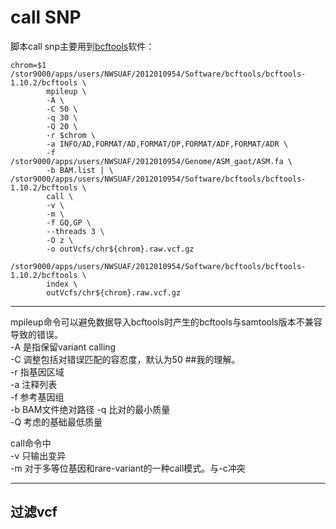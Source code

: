# call SNP
脚本call snp主要用到[bcftools](http://samtools.github.io/bcftools/bcftools.html)软件：
```
chrom=$1
/stor9000/apps/users/NWSUAF/2012010954/Software/bcftools/bcftools-1.10.2/bcftools \
        mpileup \
        -A \
        -C 50 \
        -q 30 \
        -Q 20 \
        -r $chrom \
        -a INFO/AD,FORMAT/AD,FORMAT/DP,FORMAT/ADF,FORMAT/ADR \
        -f /stor9000/apps/users/NWSUAF/2012010954/Genome/ASM_gaot/ASM.fa \
        -b BAM.list | \
/stor9000/apps/users/NWSUAF/2012010954/Software/bcftools/bcftools-1.10.2/bcftools \
        call \
        -v \
        -m \
        -f GQ,GP \
        --threads 3 \
        -O z \
        -o outVcfs/chr${chrom}.raw.vcf.gz

/stor9000/apps/users/NWSUAF/2012010954/Software/bcftools/bcftools-1.10.2/bcftools \
        index \
        outVcfs/chr${chrom}.raw.vcf.gz
```

--------

mpileup命令可以避免数据导入bcftools时产生的bcftools与samtools版本不兼容导致的错误。  
-A 是指保留variant calling  
-C 调整包括对错误匹配的容忍度，默认为50 ##我的理解。  
-r 指基因区域  
-a 注释列表  
-f 参考基因组  
-b BAM文件绝对路径 
-q 比对的最小质量  
-Q 考虑的基础最低质量 

call命令中  
-v 只输出变异  
-m 对于多等位基因和rare-variant的一种call模式。与-c冲突  

-----

## 过滤vcf






